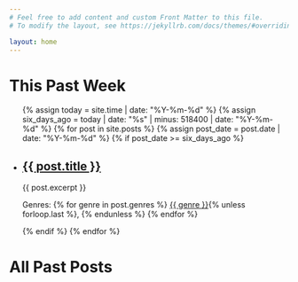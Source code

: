 ```yaml
---
# Feel free to add content and custom Front Matter to this file.
# To modify the layout, see https://jekyllrb.com/docs/themes/#overriding-theme-defaults

layout: home
---
```

<body>
  <h1>This Past Week</h1>
  <ul>
    {% assign today = site.time | date: "%Y-%m-%d" %}
    {% assign six_days_ago = today | date: "%s" | minus: 518400 | date: "%Y-%m-%d" %}
    {% for post in site.posts %}
      {% assign post_date = post.date | date: "%Y-%m-%d" %}
      {% if post_date >= six_days_ago %}
        <li>
          <h2><a href="{{ post.url }}">{{ post.title }}</a></h2>
          <p>{{ post.excerpt }}</p>
          <p>Genres: 
            {% for genre in post.genres %}
              <a href="/genres/{{ genre | slugify }}">{{ genre }}</a>{% unless forloop.last %}, {% endunless %}
            {% endfor %}
          </p>
        </li>
      {% endif %}
    {% endfor %}
  </ul>
  <h1>All Past Posts</h1>
</body>

